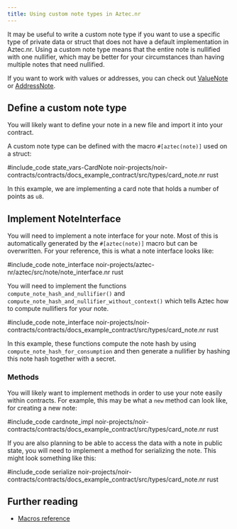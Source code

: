 ```yaml
---
title: Using custom note types in Aztec.nr
---
```


It may be useful to write a custom note type if you want to use a specific type of private data or struct that does not have a default implementation in Aztec.nr. Using a custom note type means that the entire note is nullified with one nullifier, which may be better for your circumstances than having multiple notes that need nullified. 

If you want to work with values or addresses, you can check out [ValueNote](./value_note.md) or [AddressNote](./address_note.md). 

## Define a custom note type

You will likely want to define your note in a new file and import it into your contract.

A custom note type can be defined with the macro `#[aztec(note)]` used on a struct:

#include_code state_vars-CardNote noir-projects/noir-contracts/contracts/docs_example_contract/src/types/card_note.nr rust

In this example, we are implementing a card note that holds a number of points as `u8`.

## Implement NoteInterface

You will need to implement a note interface for your note. Most of this is automatically generated by the `#[aztec(note)]` macro but can be overwritten. For your reference, this is what a note interface looks like:

#include_code note_interface noir-projects/aztec-nr/aztec/src/note/note_interface.nr rust

You will need to implement the functions `compute_note_hash_and_nullifier()` and `compute_note_hash_and_nullifier_without_context()` which tells Aztec how to compute nullifiers for your note.

#include_code note_interface noir-projects/noir-contracts/contracts/docs_example_contract/src/types/card_note.nr rust
 
In this example, these functions compute the note hash by using `compute_note_hash_for_consumption` and then generate a nullifier by hashing this note hash together with a secret.

### Methods

You will likely want to implement methods in order to use your note easily within contracts. For example, this may be what a `new` method can look like, for creating a new note:

#include_code cardnote_impl noir-projects/noir-contracts/contracts/docs_example_contract/src/types/card_note.nr rust

If you are also planning to be able to access the data with a note in public state, you will need to implement a method for serializing the note. This might look something like this:

#include_code serialize noir-projects/noir-contracts/contracts/docs_example_contract/src/types/card_note.nr rust

## Further reading

- [Macros reference](../../../../aztec/concepts/smart_contracts/functions/function_types_macros.md#all-aztec-macros)